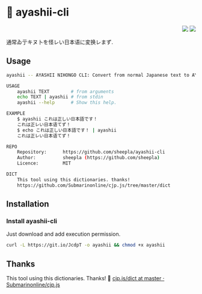# 🗾 ayashii-cli

<div align="right">
    <img src="https://img.shields.io/static/v1?label=Language&message=shell&color=blue&style=flat-square"/>
    <img src="https://img.shields.io/static/v1?label=License&message=MIT&color=blue&style=flat-square"/>
</div>

通常ゐ亍キヌ卜を怪レい日本语に変换レまず.

## Usage

```bash
ayashii -- AYASHII NIHONGO CLI: Convert from normal Japanese text to AYASHII NIHONGO.

USAGE
    ayashii TEXT        # from arguments
    echo TEXT | ayashii # from stdin
    ayashii --help      # Show this help.

EXAMPLE
    $ ayashii これは正しい日本語です！
    これは正レい日本语てず！
    $ echo これは正しい日本語です！ | ayashii
    これは正レい日本语てず！

REPO
    Repository:      https://github.com/sheepla/ayashii-cli
    Author:          sheepla (https://github.com/sheepla)
    Licence:         MIT

DICT
    This tool using this dictionaries. thanks!
    https://github.com/Submarinonline/cjp.js/tree/master/dict
```

## Installation

### Install ayashii-cli

Just download and add execution permission.

```bash
curl -L https://git.io/JcdpT -o ayashii && chmod +x ayashii
```

## Thanks

This tool using this dictionaries. Thanks! 🥳 [cjp.js/dict at master · Submarinonline/cjp.js](https://github.com/Submarinonline/cjp.js/tree/master/dict)
